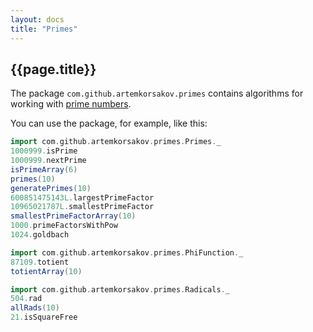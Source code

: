 ```yaml
---
layout: docs
title: "Primes"
---
```


## {{page.title}}

The package ```com.github.artemkorsakov.primes``` contains algorithms for working with [prime numbers](https://en.wikipedia.org/wiki/Prime_number). 

You can use the package, for example, like this:
```scala mdoc
import com.github.artemkorsakov.primes.Primes._
1000999.isPrime
1000999.nextPrime
isPrimeArray(6)
primes(10)
generatePrimes(10)
600851475143L.largestPrimeFactor
10965021787L.smallestPrimeFactor
smallestPrimeFactorArray(10)
1000.primeFactorsWithPow
1024.goldbach
```
```scala mdoc
import com.github.artemkorsakov.primes.PhiFunction._
87109.totient
totientArray(10)
```
```scala mdoc
import com.github.artemkorsakov.primes.Radicals._
504.rad
allRads(10) 
21.isSquareFree
```